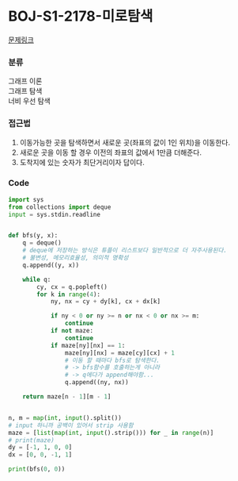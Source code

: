 # BOJ-S1-2178-미로탐색

[문제링크](https://www.acmicpc.net/problem/2178)

### 분류

그래프 이론<br>
그래프 탐색<br>
너비 우선 탐색

### 접근법

1. 이동가능한 곳을 탐색하면서 새로운 곳(좌표의 값이 1인 위치)을 이동한다.
2. 새로운 곳을 이동 할 경우 이전의 좌표의 값에서 1만큼 더해준다.
3. 도착지에 있는 숫자가 최단거리이자 답이다.

### Code

```python
import sys
from collections import deque
input = sys.stdin.readline


def bfs(y, x):
    q = deque()
    # deque에 저장하는 방식은 튜플이 리스트보다 일반적으로 더 자주사용된다.
    # 불변성, 메모리효율성, 의미적 명확성
    q.append((y, x))

    while q:
        cy, cx = q.popleft()
        for k in range(4):
            ny, nx = cy + dy[k], cx + dx[k]

            if ny < 0 or ny >= n or nx < 0 or nx >= m:
                continue
            if not maze:
                continue
            if maze[ny][nx] == 1:
                maze[ny][nx] = maze[cy][cx] + 1
                # 이동 할 때마다 bfs로 탐색한다.
                # -> bfs함수를 호출하는게 아니라
                # -> q에다가 append해야함...
                q.append((ny, nx))

    return maze[n - 1][m - 1]


n, m = map(int, input().split())
# input 하니까 공백이 있어서 strip 사용함
maze = [list(map(int, input().strip())) for _ in range(n)]
# print(maze)
dy = [-1, 1, 0, 0]
dx = [0, 0, -1, 1]

print(bfs(0, 0))
```
